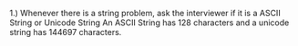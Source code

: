 1.) Whenever there is a string problem, ask the interviewer if it is a ASCII String or Unicode String 
An ASCII String has 128 characters and a unicode string has 144697 characters.

